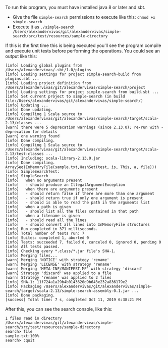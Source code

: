 To run this program, you must have installed java 8 or later and sbt.

- Give the file `simple-search` permissions to execute like this: `chmod +x simple-search`
- Execute it as `./simple-search /Users/alexandervivas/git/alexandervivas/simple-search/src/test/resources/sample-directory`

If this is the first time this is being executed you'll see the program compile and execute unit tests before performing the operations. You could see an output like this:

```
[info] Loading global plugins from /Users/alexandervivas/.sbt/1.0/plugins
[info] Loading settings for project simple-search-build from plugins.sbt ...
[info] Loading project definition from /Users/alexandervivas/git/alexandervivas/simple-search/project
[info] Loading settings for project simple-search from build.sbt ...
[info] Set current project to simple-search (in build file:/Users/alexandervivas/git/alexandervivas/simple-search/)
[info] Updating ...
[info] Done updating.
[info] Compiling 1 Scala source to /Users/alexandervivas/git/alexandervivas/simple-search/target/scala-2.13/classes ...
[warn] there were 5 deprecation warnings (since 2.13.0); re-run with -deprecation for details
[warn] one warning found
[info] Done compiling.
[info] Compiling 1 Scala source to /Users/alexandervivas/git/alexandervivas/simple-search/target/scala-2.13/test-classes ...
[info] Including: scala-library-2.13.0.jar
[info] Done compiling.
ArraySeq(InMemoryFile(sample.txt,HashSet(test, is, This, a, file)))
[info] SimpleSearchTest:
[info] SimpleSearch
[info]   when no arguments present
[info]   - should produce an IllegalArgumentException
[info]   when there are arguments present
[info]   - should return false if there are more than one argument
[info]   - should return true if only one argument is present
[info]   - should is able to read the path in the arguments list
[info]   when a path is given
[info]   - should list all the files contained in that path
[info]   when a filename is given
[info]   - should read all the lines
[info]   - should convert all lines into InMemoryFile structures
[info] Run completed in 371 milliseconds.
[info] Total number of tests run: 7
[info] Suites: completed 1, aborted 0
[info] Tests: succeeded 7, failed 0, canceled 0, ignored 0, pending 0
[info] All tests passed.
[info] Checking every *.class/*.jar file's SHA-1.
[info] Merging files...
[warn] Merging 'NOTICE' with strategy 'rename'
[warn] Merging 'LICENSE' with strategy 'rename'
[warn] Merging 'META-INF/MANIFEST.MF' with strategy 'discard'
[warn] Strategy 'discard' was applied to a file
[warn] Strategy 'rename' was applied to 2 files
[info] SHA-1: 11f724a1a29b4b0143620d9b643e232a836179e2
[info] Packaging /Users/alexandervivas/git/alexandervivas/simple-search/target/scala-2.13/simple-search-assembly-0.1.jar ...
[info] Done packaging.
[success] Total time: 7 s, completed Oct 11, 2019 6:38:21 PM
```

After this, you can see the search console, like this: 

```
1 files read in directory /Users/alexandervivas/git/alexandervivas/simple-search/src/test/resources/sample-directory
search> file
sample.txt:100%
search> :quit
```
